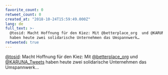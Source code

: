 ```yaml
---
favorite_count: 0
retweet_count: 0
created_at: "2018-10-24T15:59:49.000Z"
lang: de
full_text: >-
  @tosid: Macht Hoffnung für den Kiez: Mit @betterplace_org  und @KARUNA_Tweets
  haben heute zwei solidarische Unternehmen das Umspannwerk…
retweeted: true
---
```


[@tosid](https://twitter.com/tosid): Macht Hoffnung für den Kiez: Mit
[@betterplace_org](https://twitter.com/betterplace_org) und
[@KARUNA_Tweets](https://twitter.com/KARUNA_Tweets) haben heute zwei
solidarische Unternehmen das Umspannwerk…
